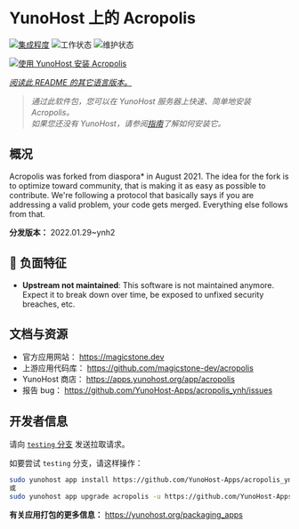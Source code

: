 <!--
注意：此 README 由 <https://github.com/YunoHost/apps/tree/master/tools/readme_generator> 自动生成
请勿手动编辑。
-->

# YunoHost 上的 Acropolis

[![集成程度](https://dash.yunohost.org/integration/acropolis.svg)](https://dash.yunohost.org/appci/app/acropolis) ![工作状态](https://ci-apps.yunohost.org/ci/badges/acropolis.status.svg) ![维护状态](https://ci-apps.yunohost.org/ci/badges/acropolis.maintain.svg)

[![使用 YunoHost 安装 Acropolis](https://install-app.yunohost.org/install-with-yunohost.svg)](https://install-app.yunohost.org/?app=acropolis)

*[阅读此 README 的其它语言版本。](./ALL_README.md)*

> *通过此软件包，您可以在 YunoHost 服务器上快速、简单地安装 Acropolis。*  
> *如果您还没有 YunoHost，请参阅[指南](https://yunohost.org/install)了解如何安装它。*

## 概况

Acropolis was forked from diaspora* in August 2021. The idea for the fork is to optimize toward community, that is making it as easy as possible to contribute. We're following a protocol that basically says if you are addressing a valid problem, your code gets merged. Everything else follows from that.


**分发版本：** 2022.01.29~ynh2
## :red_circle: 负面特征

- **Upstream not maintained**: This software is not maintained anymore. Expect it to break down over time, be exposed to unfixed security breaches, etc.

## 文档与资源

- 官方应用网站： <https://magicstone.dev>
- 上游应用代码库： <https://github.com/magicstone-dev/acropolis>
- YunoHost 商店： <https://apps.yunohost.org/app/acropolis>
- 报告 bug： <https://github.com/YunoHost-Apps/acropolis_ynh/issues>

## 开发者信息

请向 [`testing` 分支](https://github.com/YunoHost-Apps/acropolis_ynh/tree/testing) 发送拉取请求。

如要尝试 `testing` 分支，请这样操作：

```bash
sudo yunohost app install https://github.com/YunoHost-Apps/acropolis_ynh/tree/testing --debug
或
sudo yunohost app upgrade acropolis -u https://github.com/YunoHost-Apps/acropolis_ynh/tree/testing --debug
```

**有关应用打包的更多信息：** <https://yunohost.org/packaging_apps>
